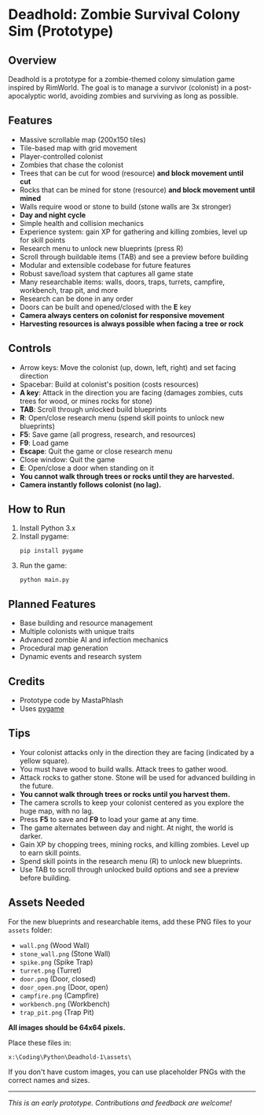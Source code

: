 # Deadhold: Zombie Survival Colony Sim (Prototype)

## Overview
Deadhold is a prototype for a zombie-themed colony simulation game inspired by RimWorld. The goal is to manage a survivor (colonist) in a post-apocalyptic world, avoiding zombies and surviving as long as possible.

## Features
- Massive scrollable map (200x150 tiles)
- Tile-based map with grid movement
- Player-controlled colonist
- Zombies that chase the colonist
- Trees that can be cut for wood (resource) **and block movement until cut**
- Rocks that can be mined for stone (resource) **and block movement until mined**
- Walls require wood or stone to build (stone walls are 3x stronger)
- **Day and night cycle**
- Simple health and collision mechanics
- Experience system: gain XP for gathering and killing zombies, level up for skill points
- Research menu to unlock new blueprints (press R)
- Scroll through buildable items (TAB) and see a preview before building
- Modular and extensible codebase for future features
- Robust save/load system that captures all game state
- Many researchable items: walls, doors, traps, turrets, campfire, workbench, trap pit, and more
- Research can be done in any order
- Doors can be built and opened/closed with the **E** key
- **Camera always centers on colonist for responsive movement**
- **Harvesting resources is always possible when facing a tree or rock**

## Controls
- Arrow keys: Move the colonist (up, down, left, right) and set facing direction
- Spacebar: Build at colonist's position (costs resources)
- **A key**: Attack in the direction you are facing (damages zombies, cuts trees for wood, or mines rocks for stone)
- **TAB**: Scroll through unlocked build blueprints
- **R**: Open/close research menu (spend skill points to unlock new blueprints)
- **F5**: Save game (all progress, research, and resources)
- **F9**: Load game
- **Escape**: Quit the game or close research menu
- Close window: Quit the game
- **E**: Open/close a door when standing on it
- **You cannot walk through trees or rocks until they are harvested.**
- **Camera instantly follows colonist (no lag).**

## How to Run
1. Install Python 3.x
2. Install pygame:
   ```
   pip install pygame
   ```
3. Run the game:
   ```
   python main.py
   ```

## Planned Features
- Base building and resource management
- Multiple colonists with unique traits
- Advanced zombie AI and infection mechanics
- Procedural map generation
- Dynamic events and research system

## Credits
- Prototype code by MastaPhlash
- Uses [pygame](https://www.pygame.org/)

## Tips
- Your colonist attacks only in the direction they are facing (indicated by a yellow square).
- You must have wood to build walls. Attack trees to gather wood.
- Attack rocks to gather stone. Stone will be used for advanced building in the future.
- **You cannot walk through trees or rocks until you harvest them.**
- The camera scrolls to keep your colonist centered as you explore the huge map, with no lag.
- Press **F5** to save and **F9** to load your game at any time.
- The game alternates between day and night. At night, the world is darker.
- Gain XP by chopping trees, mining rocks, and killing zombies. Level up to earn skill points.
- Spend skill points in the research menu (R) to unlock new blueprints.
- Use TAB to scroll through unlocked build options and see a preview before building.

## Assets Needed

For the new blueprints and researchable items, add these PNG files to your `assets` folder:

- `wall.png` (Wood Wall)
- `stone_wall.png` (Stone Wall)
- `spike.png` (Spike Trap)
- `turret.png` (Turret)
- `door.png` (Door, closed)
- `door_open.png` (Door, open)
- `campfire.png` (Campfire)
- `workbench.png` (Workbench)
- `trap_pit.png` (Trap Pit)

**All images should be 64x64 pixels.**

Place these files in:
```
x:\Coding\Python\Deadhold-1\assets\
```

If you don't have custom images, you can use placeholder PNGs with the correct names and sizes.

---
*This is an early prototype. Contributions and feedback are welcome!*
